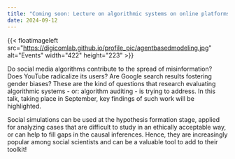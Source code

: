 ```yaml
---
title: "Coming soon: Lecture on algorithmic systems on online platforms by Aleksandra Urman"
date: 2024-09-12
---
```



{{< floatimageleft src="https://digicomlab.github.io/profile_pic/agentbasedmodeling.jpg" alt="Events" width="422" height="223" >}}

Do social media algorithms contribute to the spread of misinformation? Does YouTube radicalize its users? Are Google search results fostering gender biases? These are the kind of questions that research evaluating algorithmic systems - or: algorithm auditing - is trying to address. In this talk, taking place in September, key findings of such work will be highlighted.

Social simulations can be used at the hypothesis formation stage, applied for analyzing cases that are difficult to study in an ethically acceptable way, or can help to fill gaps in the causal inferences. Hence, they are increasingly popular among social scientists and can be a valuable tool to add to their toolkit! 

